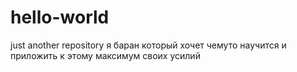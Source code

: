 # hello-world
just another repository
 я баран который хочет чемуто научится и приложить к этому максимум своих усилий
